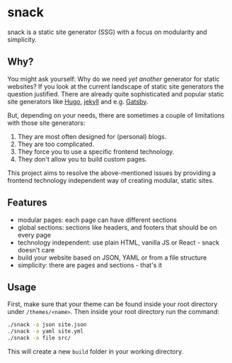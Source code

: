 # snack
snack is a static site generator (SSG) with a focus on modularity and
simplicity.

## Why?
You might ask yourself: Why do we need *yet another* generator for static
websites? If you look at the current landscape of static site generators the
question justified. There are already quite sophisticated and popular static
site generators like [Hugo](https://github.com/gohugo/hugo),
[jekyll](https://github.com/jekyll/jekyll) and e.g.
[Gatsby](https://github.com/gatsbyjs/gatsby).

But, depending on your needs, there are sometimes a couple of limitations with
those site generators:

1) They are most often designed for (personal) blogs.
2) They are too complicated.
3) They force you to use a specific frontend technology.
4) They don't allow you to build custom pages.

This project aims to resolve the above-mentioned issues by providing a
frontend technology independent way of creating modular, static sites.

## Features

* modular pages: each page can have different sections
* global sections: sections like headers, and footers that should be on every page
* technology independent: use plain HTML, vanilla JS or React - snack doesn't care
* build your website based on JSON, YAML or from a file structure
* simplicity: there are pages and sections - that's it

## Usage
First, make sure that your theme can be found inside your root directory under
`/themes/<name>`. Then inside your root directory run the command:

``` bash
./snack -a json site.json
./snack -a yaml site.yml
./snack -a file src/
```

This will create a new `build` folder in your working directory.
